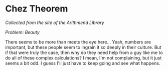 # Chez Theorem

*Collected from the site of the Arithmend Library*

*Problem: Beauty*

There seems to be more than meets the eye here... Yeah, numbers are important, but these people seem to ingrain it so deeply in their culture. But if that were truly the case, then why do they need help from a guy like me to do all of these complex calculations? I mean, I'm not complaining, but it just seems a bit odd. I guess I'll just have to keep going and see what happens.
